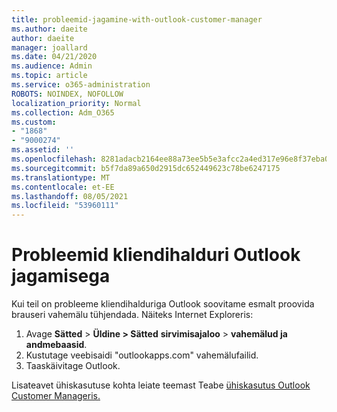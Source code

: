 ```yaml
---
title: probleemid-jagamine-with-outlook-customer-manager
ms.author: daeite
author: daeite
manager: joallard
ms.date: 04/21/2020
ms.audience: Admin
ms.topic: article
ms.service: o365-administration
ROBOTS: NOINDEX, NOFOLLOW
localization_priority: Normal
ms.collection: Adm_O365
ms.custom:
- "1868"
- "9000274"
ms.assetid: ''
ms.openlocfilehash: 8281adacb2164ee88a73ee5b5e3afcc2a4ed317e96e8f37eba0d068c2792bfdd
ms.sourcegitcommit: b5f7da89a650d2915dc652449623c78be6247175
ms.translationtype: MT
ms.contentlocale: et-EE
ms.lasthandoff: 08/05/2021
ms.locfileid: "53960111"
---
```

# <a name="problems-sharing-with-outlook-customer-manager"></a>Probleemid kliendihalduri Outlook jagamisega

Kui teil on probleeme kliendihalduriga Outlook soovitame esmalt proovida brauseri vahemälu tühjendada. Näiteks Internet Exploreris:

1. Avage **Sätted**  >  **Üldine > Sätted** **sirvimisajaloo**  >  **vahemälud ja andmebaasid**.
2. Kustutage veebisaidi "outlookapps.com" vahemälufailid.
3. Taaskäivitage Outlook.

Lisateavet ühiskasutuse kohta leiate teemast Teabe [ühiskasutus Outlook Customer Manageris.](https://techcommunity.microsoft.com/t5/outlook-blog/sharing-how-to-keep-your-colleagues-in-the-loop/ba-p/35710)